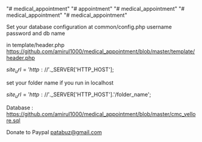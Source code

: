 "# medical_appointment" 
"# appointment" 
"# medical_appointment" 
"# medical_appointment" 
"# medical_appointment" 


Set your database configuration at common/config.php
username
password
and db name

in
template/header.php
https://github.com/amirul1000/medical_appointment/blob/master/template/header.php

$site_url = 'http://'.$_SERVER['HTTP_HOST'];
       
set your folder name if you run in localhost
 
$site_url = 'http://'.$_SERVER['HTTP_HOST'].'/folder_name';

Database : https://github.com/amirul1000/medical_appointment/blob/master/cmc_vellore.sql
 


Donate to Paypal patabuz@gmail.com
